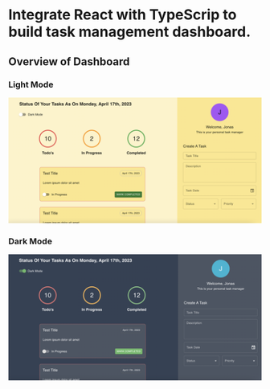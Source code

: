 # Integrate React with TypeScrip to build task management dashboard.

## Overview of Dashboard

### Light Mode

<img src="public/dashboard-light.png" alt="application overview at light mode">

### Dark Mode

<img src="public/dashboard-dark.png" alt="application overview at dark mode">
